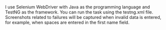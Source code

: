 I use Selenium WebDriver with Java as the programming language and TestNG as the framework.
You can run the task using the testng.xml file. 
Screenshots related to failures will be captured when invalid data is entered, 
for example, when spaces are entered in the first name field.
